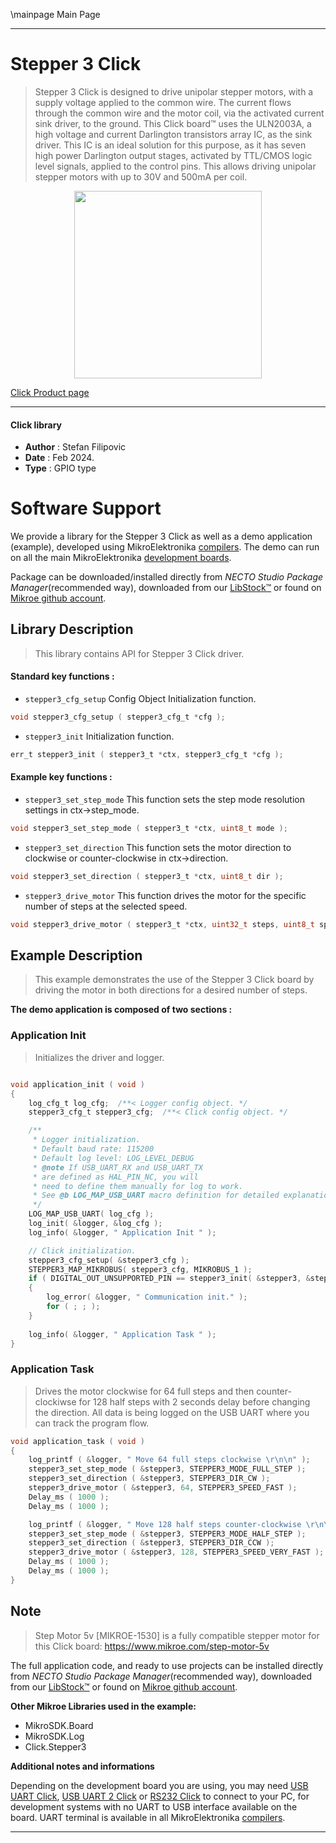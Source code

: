 \mainpage Main Page

---
# Stepper 3 Click

> Stepper 3 Click is designed to drive unipolar stepper motors, with a supply voltage applied to the common wire. The current flows through the common wire and the motor coil, via the activated current sink driver, to the ground. This Click board™ uses the ULN2003A, a high voltage and current Darlington transistors array IC, as the sink driver. This IC is an ideal solution for this purpose, as it has seven high power Darlington output stages, activated by TTL/CMOS logic level signals, applied to the control pins. This allows driving unipolar stepper motors with up to 30V and 500mA per coil.

<p align="center">
  <img src="https://download.mikroe.com/images/click_for_ide/stepper3_click.png" height=300px>
</p>

[Click Product page](https://www.mikroe.com/stepper-3-click)

---


#### Click library

- **Author**        : Stefan Filipovic
- **Date**          : Feb 2024.
- **Type**          : GPIO type


# Software Support

We provide a library for the Stepper 3 Click
as well as a demo application (example), developed using MikroElektronika
[compilers](https://www.mikroe.com/necto-studio).
The demo can run on all the main MikroElektronika [development boards](https://www.mikroe.com/development-boards).

Package can be downloaded/installed directly from *NECTO Studio Package Manager*(recommended way), downloaded from our [LibStock&trade;](https://libstock.mikroe.com) or found on [Mikroe github account](https://github.com/MikroElektronika/mikrosdk_click_v2/tree/master/clicks).

## Library Description

> This library contains API for Stepper 3 Click driver.

#### Standard key functions :

- `stepper3_cfg_setup` Config Object Initialization function.
```c
void stepper3_cfg_setup ( stepper3_cfg_t *cfg );
```

- `stepper3_init` Initialization function.
```c
err_t stepper3_init ( stepper3_t *ctx, stepper3_cfg_t *cfg );
```

#### Example key functions :

- `stepper3_set_step_mode` This function sets the step mode resolution settings in ctx->step_mode.
```c
void stepper3_set_step_mode ( stepper3_t *ctx, uint8_t mode );
```

- `stepper3_set_direction` This function sets the motor direction to clockwise or counter-clockwise in ctx->direction.
```c
void stepper3_set_direction ( stepper3_t *ctx, uint8_t dir );
```

- `stepper3_drive_motor` This function drives the motor for the specific number of steps at the selected speed.
```c
void stepper3_drive_motor ( stepper3_t *ctx, uint32_t steps, uint8_t speed );
```

## Example Description

> This example demonstrates the use of the Stepper 3 Click board by driving the motor in both directions for a desired number of steps.

**The demo application is composed of two sections :**

### Application Init

> Initializes the driver and logger.

```c

void application_init ( void )
{
    log_cfg_t log_cfg;  /**< Logger config object. */
    stepper3_cfg_t stepper3_cfg;  /**< Click config object. */

    /** 
     * Logger initialization.
     * Default baud rate: 115200
     * Default log level: LOG_LEVEL_DEBUG
     * @note If USB_UART_RX and USB_UART_TX 
     * are defined as HAL_PIN_NC, you will 
     * need to define them manually for log to work. 
     * See @b LOG_MAP_USB_UART macro definition for detailed explanation.
     */
    LOG_MAP_USB_UART( log_cfg );
    log_init( &logger, &log_cfg );
    log_info( &logger, " Application Init " );

    // Click initialization.
    stepper3_cfg_setup( &stepper3_cfg );
    STEPPER3_MAP_MIKROBUS( stepper3_cfg, MIKROBUS_1 );
    if ( DIGITAL_OUT_UNSUPPORTED_PIN == stepper3_init( &stepper3, &stepper3_cfg ) ) 
    {
        log_error( &logger, " Communication init." );
        for ( ; ; );
    }
    
    log_info( &logger, " Application Task " );
}

```

### Application Task

> Drives the motor clockwise for 64 full steps and then counter-clockiwse for 128 half
steps with 2 seconds delay before changing the direction. All data is being logged on
the USB UART where you can track the program flow.

```c
void application_task ( void )
{
    log_printf ( &logger, " Move 64 full steps clockwise \r\n\n" );
    stepper3_set_step_mode ( &stepper3, STEPPER3_MODE_FULL_STEP );
    stepper3_set_direction ( &stepper3, STEPPER3_DIR_CW );
    stepper3_drive_motor ( &stepper3, 64, STEPPER3_SPEED_FAST );
    Delay_ms ( 1000 );
    Delay_ms ( 1000 );

    log_printf ( &logger, " Move 128 half steps counter-clockwise \r\n\n" );
    stepper3_set_step_mode ( &stepper3, STEPPER3_MODE_HALF_STEP );
    stepper3_set_direction ( &stepper3, STEPPER3_DIR_CCW );
    stepper3_drive_motor ( &stepper3, 128, STEPPER3_SPEED_VERY_FAST );
    Delay_ms ( 1000 );
    Delay_ms ( 1000 );
}
```

## Note

> Step Motor 5v [MIKROE-1530] is a fully compatible stepper motor for this Click board: https://www.mikroe.com/step-motor-5v

The full application code, and ready to use projects can be installed directly from *NECTO Studio Package Manager*(recommended way), downloaded from our [LibStock&trade;](https://libstock.mikroe.com) or found on [Mikroe github account](https://github.com/MikroElektronika/mikrosdk_click_v2/tree/master/clicks).

**Other Mikroe Libraries used in the example:**

- MikroSDK.Board
- MikroSDK.Log
- Click.Stepper3

**Additional notes and informations**

Depending on the development board you are using, you may need
[USB UART Click](https://www.mikroe.com/usb-uart-click),
[USB UART 2 Click](https://www.mikroe.com/usb-uart-2-click) or
[RS232 Click](https://www.mikroe.com/rs232-click) to connect to your PC, for
development systems with no UART to USB interface available on the board. UART
terminal is available in all MikroElektronika
[compilers](https://shop.mikroe.com/compilers).

---
